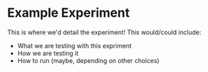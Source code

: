 # Example Experiment

This is where we'd detail the experiment!
This would/could include:

- What we are testing with this expriment
- How we are testing it
- How to run (maybe, depending on other choices)


